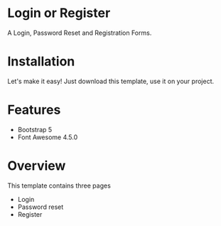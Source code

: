 # Login or Register

A Login, Password Reset and Registration Forms.

# Installation
Let's make it easy! Just download this template, use it on your project.

# Features
*  Bootstrap 5
*  Font Awesome 4.5.0

# Overview
This template contains three pages
*  Login
*  Password reset
*  Register

